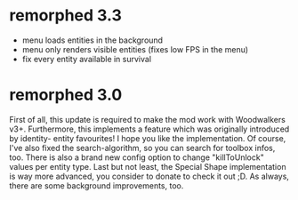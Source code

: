 remorphed 3.3
================

- menu loads entities in the background
- menu only renders visible entities (fixes low FPS in the menu)
- fix every entity available in survival

remorphed 3.0
================

First of all, this update is required to make the mod work with Woodwalkers v3+.
Furthermore, this implements a feature which was originally introduced by identity- entity favourites! I hope you like
the implementation.
Of course, I've also fixed the search-algorithm, so you can search for toolbox infos, too.
There is also a brand new config option to change "killToUnlock" values per entity type.
Last but not least, the Special Shape implementation is way more advanced, you consider to donate to check it out ;D.
As always, there are some background improvements, too.